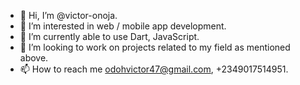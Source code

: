 - 👋 Hi, I’m @victor-onoja.
- 👀 I’m interested in web / mobile app development.
- 🌱 I’m currently able to use Dart, JavaScript.
- 💞️ I’m looking to work on projects related to my field as mentioned above.
- 📫 How to reach me odohvictor47@gmail.com, +2349017514951.

<!---
victor-onoja/victor-onoja is a ✨ special ✨ repository because its `README.md` (this file) appears on your GitHub profile.
You can click the Preview link to take a look at your changes.
--->
